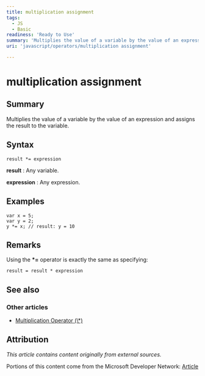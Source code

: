 ```yaml
---
title: multiplication assignment
tags:
  - JS
  - Basic
readiness: 'Ready to Use'
summary: 'Multiplies the value of a variable by the value of an expression and assigns the result to the variable.'
uri: 'javascript/operators/multiplication assignment'

---
```

# multiplication assignment

## Summary

Multiplies the value of a variable by the value of an expression and assigns the result to the variable.

## Syntax

    result *= expression

**result**
:   Any variable.

**expression**
:   Any expression.

## Examples

``` {.js}
var x = 5;
var y = 2;
y *= x; // result: y = 10
```

## Remarks

Using the **\*=** operator is exactly the same as specifying:

    result = result * expression

## See also

### Other articles

-   [Multiplication Operator (\\\*)](/javascript/operators/multiplication)

## Attribution

*This article contains content originally from external sources.*

Portions of this content come from the Microsoft Developer Network: [Article](http://msdn.microsoft.com/en-us/library/ie/yhecb1ct(v=vs.94).aspx)

